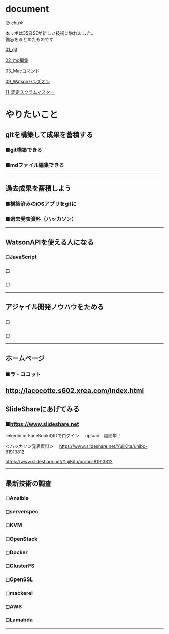 # document
:kissing_closed_eyes: chu☆

本リポは35歳SEが新しい技術に触れました。  
備忘をまとめたものです

[01_git](./01_git.md)  

[02_md編集](./02_md編集.md)

[03_Macコマンド](./03_Macノウハウ.md)

[09_Watsonハンズオン](./09_Watsonハンズオン.md)

[11_認定スクラムマスター](./11_認定スクラムマスター.md)


# やりたいこと
## gitを構築して成果を蓄積する
### ■git構築できる
### ■mdファイル編集できる
---
## 過去成果を蓄積しよう
### ■構築済みのiOSアプリをgitに
### ■過去発表資料（ハッカソン）
---
## WatsonAPIを使える人になる
### ◻︎JavaScript
### ◻︎
### ◻︎
---
## アジャイル開発ノウハウをためる
### ◻︎
### ◻︎
---
## ホームページ
### ■ラ・ココット　
http://lacocotte.s602.xrea.com/index.html
---
## SlideShareにあげてみる
### ■https://www.slideshare.net
linkedin or FaceBookのIDでログイン　
upload　超簡単！

＜ハッカソン発表資料＞　
https://www.slideshare.net/YujiKita/unibo-81913812

https://www.slideshare.net/YujiKita/unibo-81913812

---
## 最新技術の調査
### ◻︎Ansible
### ◻︎serverspec
### ◻︎KVM
### ◻︎OpenStack
### ◻︎Docker
### ◻︎GlusterFS
### ◻︎OpenSSL
### ◻︎mackerel
### ◻︎AWS
### ◻︎Lamabda
---
